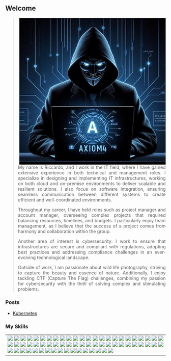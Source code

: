 ## Welcome

<img align="right" src="https://github.com/axiom4/axiom4/blob/main/avatar.jpeg?raw=true">

<div align="justify">

> My name is Riccardo, and I work in the IT field, where I have gained extensive experience in both technical and management roles. I specialize in designing and implementing IT infrastructures, working on both cloud and on-premise environments to deliver scalable and resilient solutions. I also focus on software integration, ensuring seamless communication between different systems to create efficient and well-coordinated environments.
>
> Throughout my career, I have held roles such as project manager and account manager, overseeing complex projects that required balancing resources, timelines, and budgets. I particularly enjoy team management, as I believe that the success of a project comes from harmony and collaboration within the group.
>
> Another area of interest is cybersecurity: I work to ensure that infrastructures are secure and compliant with regulations, adopting best practices and addressing compliance challenges in an ever-evolving technological landscape.
>
> Outside of work, I am passionate about wild life photography, striving to capture the beauty and essence of nature. Additionally, I enjoy tackling CTF (Capture The Flag) challenges, combining my passion for cybersecurity with the thrill of solving complex and stimulating problems.

</div>

### Posts

- [Kubernetes](kubernetes.md)

### My Skills

<table>
  <tr>
    <td>
      <div align="justify">
        <span><img src="https://img.shields.io/badge/Python-FFD43B?style=for-the-badge&logo=python&logoColor=blue"></span></span>
        <span><img src="https://img.shields.io/badge/TypeScript-007ACC?style=for-the-badge&logo=typescript&logoColor=white"></span>
        <span><img src="https://img.shields.io/badge/PHP-777BB4?style=for-the-badge&logo=php&logoColor=white"></span>
        <span><img src="https://img.shields.io/badge/Perl-39457E?style=for-the-badge&logo=perl&logoColor=white"></span>
        <span><img src="https://img.shields.io/badge/HTML5-E34F26?style=for-the-badge&logo=html5&logoColor=white"></span>
        <span><img src="https://img.shields.io/badge/Angular-DD0031?style=for-the-badge&logo=angular&logoColor=white"></span>
        <span><img src="https://img.shields.io/badge/CSS3-1572B6?style=for-the-badge&logo=css3&logoColor=white"></span>
        <span><img src="https://img.shields.io/badge/C-00599C?style=for-the-badge&logo=c&logoColor=white"></span>
        <span><img src="https://img.shields.io/badge/Ansible-000000?style=for-the-badge&logo=ansible&logoColor=white"></span>
        <span><img src="https://img.shields.io/badge/JavaScript-323330?style=for-the-badge&logo=javascript&logoColor=F7DF1E"></span>
        <span><img src="https://img.shields.io/badge/Apache-D22128?style=for-the-badge&logo=Apache&logoColor=white"></span>
        <span><img src="https://img.shields.io/badge/Bootstrap-563D7C?style=for-the-badge&logo=bootstrap&logoColor=white"></span>
        <span><img src="https://img.shields.io/badge/Docker-2CA5E0?style=for-the-badge&logo=docker&logoColor=white"></span>
        <span><img src="https://img.shields.io/badge/jQuery-0769AD?style=for-the-badge&logo=jquery&logoColor=white"></span>
        <span><img src="https://img.shields.io/badge/JWT-000000?style=for-the-badge&logo=JSON%20web%20tokens&logoColor=white"></span>
        <span><img src="https://img.shields.io/badge/kubernetes-326ce5.svg?&style=for-the-badge&logo=kubernetes&logoColor=white"></span>
        <span><img src="https://img.shields.io/badge/Markdown-000000?style=for-the-badge&logo=markdown&logoColor=white"></span>
        <span><img src="https://img.shields.io/badge/Nginx-009639?style=for-the-badge&logo=nginx&logoColor=white"></span>
        <span><img src="https://img.shields.io/badge/npm-CB3837?style=for-the-badge&logo=npm&logoColor=white"></span>
        <span><img src="https://img.shields.io/badge/Node%20js-339933?style=for-the-badge&logo=nodedotjs&logoColor=white"></span>
        <span><img src="https://img.shields.io/badge/MySQL-005C84?style=for-the-badge&logo=mysql&logoColor=white"></span>
        <span><img src="https://img.shields.io/badge/MongoDB-4EA94B?style=for-the-badge&logo=mongodb&logoColor=white"></span>
        <span><img src="https://img.shields.io/badge/MariaDB-003545?style=for-the-badge&logo=mariadb&logoColor=white"></span>
        <span><img src="https://img.shields.io/badge/Sqlite-003B57?style=for-the-badge&logo=sqlite&logoColor=white"></span>
        <span><img src="https://img.shields.io/badge/Oracle-F80000?style=for-the-badge&logo=Oracle&logoColor=white"></span>
        <span><img src="https://img.shields.io/badge/PostgreSQL-316192?style=for-the-badge&logo=postgresql&logoColor=white"></span>
        <span><img src="https://img.shields.io/badge/redis-%23DD0031.svg?&style=for-the-badge&logo=redis&logoColor=white"></span>
        <span><img src="https://img.shields.io/badge/Elastic_Search-005571?style=for-the-badge&logo=elasticsearch&logoColor=white"></span>
        <span><img src="https://img.shields.io/badge/Linux-FCC624?style=for-the-badge&logo=linux&logoColor=black"></span>
        <span><img src="https://img.shields.io/badge/Kali_Linux-557C94?style=for-the-badge&logo=kali-linux&logoColor=white"></span>
        <span><img src="https://img.shields.io/badge/mac%20os-000000?style=for-the-badge&logo=apple&logoColor=white"></span>
        <span><img src="https://img.shields.io/badge/Red%20Hat-EE0000?style=for-the-badge&logo=redhat&logoColor=white"></span>
        <span><img src="https://img.shields.io/badge/Ubuntu-E95420?style=for-the-badge&logo=ubuntu&logoColor=white"></span>
        <span><img src="https://img.shields.io/badge/Windows-0078D6?style=for-the-badge&logo=windows&logoColor=white"></span>
        <span><img src="https://img.shields.io/badge/Arduino-00979D?style=for-the-badge&logo=Arduino&logoColor=white"></span>
        <span><img src="https://img.shields.io/badge/espressif-E7352C?style=for-the-badge&logo=espressif&logoColor=white"></span>
        <span><img src="https://img.shields.io/badge/HackTheBox-111927?style=for-the-badge&logo=Hack%20The%20Box&logoColor=9FEF00"></span>
        <span><img src="https://img.shields.io/badge/TryHackMe-212C42?style=for-the-badge&logo=TryHackMe&logoColor=white"></span>
        <span><img src="https://img.shields.io/badge/Wireshark-1679A7?style=for-the-badge&logo=Wireshark&logoColor=white"></span>
        <span><img src="https://img.shields.io/badge/burpsuite-FF6633?style=for-the-badge&logo=burpsuite&logoColor=white"></span>
        <span><img src="https://img.shields.io/badge/metasploit-2596CD?style=for-the-badge&logo=metasploit&logoColor=white"></span>
        <span><img src="https://img.shields.io/badge/GitHub-100000?style=for-the-badge&logo=github&logoColor=white"></span>
        <span><img src="https://img.shields.io/badge/GitLab-330F63?style=for-the-badge&logo=gitlab&logoColor=white"></span>
        <span><img src="https://img.shields.io/badge/Grafana-F2F4F9?style=for-the-badge&logo=grafana&logoColor=orange&labelColor=F2F4F9"></span>
        <span><img src="https://img.shields.io/badge/Kibana-005571?style=for-the-badge&logo=Kibana&logoColor=white"></span>
        <span><img src="https://img.shields.io/badge/Prometheus-000000?style=for-the-badge&logo=prometheus&labelColor=000000"></span>
        <span><img src="https://img.shields.io/badge/VMware-231f20?style=for-the-badge&logo=VMware&logoColor=white"></span>
        <span><img src="https://img.shields.io/badge/Jira-0052CC?style=for-the-badge&logo=Jira&logoColor=white"></span>
        <span><img src="https://img.shields.io/badge/Redmine-9C0000?style=for-the-badge&logo=Redmine&logoColor=white"></span>
        <span><img src="https://img.shields.io/badge/TensorFlow-FF6F00?style=for-the-badge&logo=tensorflow&logoColor=white"></span>
        <span><img src="https://img.shields.io/badge/PyTorch-EE4C2C?style=for-the-badge&logo=pytorch&logoColor=white"></span>
        <span><img src="https://img.shields.io/badge/github%20copilot-000000?style=for-the-badge&logo=githubcopilot&logoColor=white"></span>
        <span><img src="https://img.shields.io/badge/Joomla-5091CD?style=for-the-badge&logo=joomla&logoColor=white"></span>
        <span><img src="https://img.shields.io/badge/Wordpress-21759B?style=for-the-badge&logo=wordpress&logoColor=white"></span>
        <span><img src="https://img.shields.io/badge/Telegram-2CA5E0?style=for-the-badge&logo=telegram&logoColor=white"></span>
        <span><img src="https://img.shields.io/badge/Azure_DevOps-0078D7?style=for-the-badge&logo=azure-devops&logoColor=white"></span>
        <span><img src="https://img.shields.io/badge/Cloudflare-F38020?style=for-the-badge&logo=Cloudflare&logoColor=white"></span>
        <span><img src="https://img.shields.io/badge/CISCO-1BA0D7?style=for-the-badge&logo=cisco&logoColor=white"></span>
        <span><img src="https://img.shields.io/badge/VSCode-0078D4?style=for-the-badge&logo=visual%20studio%20code&logoColor=white"></span>
        <span><img src="https://img.shields.io/badge/Visual_Studio-5C2D91?style=for-the-badge&logo=visual%20studio&logoColor=white"></span>
        <span><img src="https://img.shields.io/badge/Swift-FA7343?style=for-the-badge&logo=swift&logoColor=white"></span>
        <span><img src="https://img.shields.io/badge/Flutter-02569B?style=for-the-badge&logo=flutter&logoColor=white"></span>
        <span><img src="https://img.shields.io/badge/OpenWrt-00B5E2?style=for-the-badge&logo=OpenWrt&logoColor=white"></span>
        <span><img src="https://img.shields.io/badge/Raspberry%20Pi-A22846?style=for-the-badge&logo=Raspberry%20Pi&logoColor=white"></span>
        <span><img src="https://img.shields.io/badge/scikit_learn-F7931E?style=for-the-badge&logo=scikit-learn&logoColor=white"></span>
      </div>
    </td>
  </tr>
</table>
